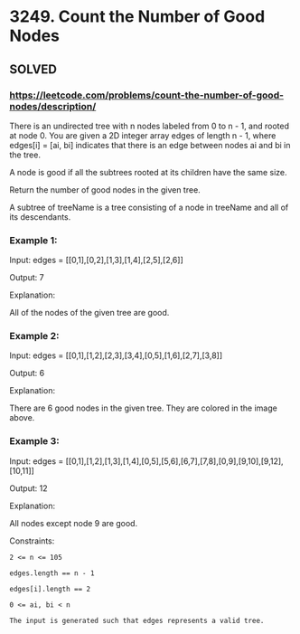 # 3249. Count the Number of Good Nodes

## SOLVED
### https://leetcode.com/problems/count-the-number-of-good-nodes/description/
There is an undirected tree with n nodes labeled from 0 to n - 1, and rooted at node 0. You are given a 2D integer array edges of length n - 1, where edges[i] = [ai, bi] indicates that there is an edge between nodes ai and bi in the tree.



A node is good if all the subtrees rooted at its children have the same size.



Return the number of good nodes in the given tree.



A subtree of treeName is a tree consisting of a node in treeName and all of its descendants.





### Example 1:





Input: edges = [[0,1],[0,2],[1,3],[1,4],[2,5],[2,6]]




Output: 7





Explanation:



All of the nodes of the given tree are good.





### Example 2:





Input: edges = [[0,1],[1,2],[2,3],[3,4],[0,5],[1,6],[2,7],[3,8]]




Output: 6





Explanation:



There are 6 good nodes in the given tree. They are colored in the image above.



### Example 3:





Input: edges = [[0,1],[1,2],[1,3],[1,4],[0,5],[5,6],[6,7],[7,8],[0,9],[9,10],[9,12],[10,11]]




Output: 12





Explanation:



All nodes except node 9 are good.









Constraints:





	2 <= n <= 105

	edges.length == n - 1

	edges[i].length == 2

	0 <= ai, bi < n

	The input is generated such that edges represents a valid tree.



